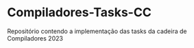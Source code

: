 # Compiladores-Tasks-CC
Repositório contendo a implementação das tasks da cadeira de Compiladores 2023
